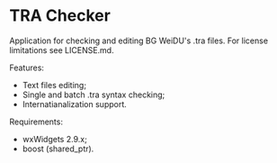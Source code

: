 TRA Checker
==========

Application for checking and editing BG WeiDU's .tra files.
For license limitations see LICENSE.md.

Features:
 - Text files editing;
 - Single and batch .tra syntax checking;
 - Internatianalization support.

Requirements:
 - wxWidgets 2.9.x;
 - boost (shared_ptr).
